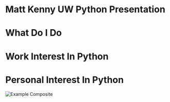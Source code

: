 Matt Kenny UW Python Presentation
=================================

# What Do I Do

# Work Interest In Python

# Personal Interest In Python

![Example Composite](https://github.com/mattmakesmaps/Skools_Kool/blob/master/Presentation/img/example_composite.png)
